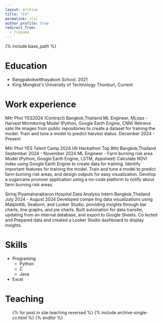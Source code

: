```yaml
---
layout: archive
title: "CV"
permalink: /cv/
author_profile: true
redirect_from:
  - /resume
---
```


{% include base_path %}

Education
======
* Bangpakokwitthayakom School, 2021
* King Mongkut's University of Technology Thonburi, Current

Work experience
======
 Mitr Phol YES2024 (Contract)
 Bangkok,Thailand
 ML Engineer, MLops - Harvest Mornitoring Model
 (Python, Google Earth Engine, CNN) 
Retrieve sate lite images from public repositories to create a dataset for training the model.
 Train and tune a model to predict harvest status.
 December 2024 - Present
 
 Mitr Phol YES Talent Camp 2024 (AI Hackathon Top 8th)
 Bangkok,Thailand
 September 2024 - November 2024
 ML Engineer - Farm burning risk area Model 
(Python, Google Earth Engine, LSTM, Appsheet) 
Calculate NDVI index using Google Earth Engine to create data for training.
 Identify important features for training the model.
 Train and tune a model to predict farm burning risk areas, and design outputs for easy visualization.
 Develop a sugarcane promoer application using a no-code platform to notify about farm burning risk
 areas.
 
 Siriraj Piyamaharajkarun Hospital
 Data Analysis Intern
 Bangkok,Thailand
 July 2024 - August 2024
 Developed compe ling data visualizations using Matplotlib, Seaborn, and Looker Studio, providing insights
 through bar charts, line graphs, and pie charts.
 Built automation for data transfer, updating from an internal database, and export to Google Sheets.
 Co lected and Prepared data and created a Looker Studio dashboard to display insights.

Skills
======
* Programing
  * Python
  * C
  * Java
* Excel


  

  
Teaching
======
  <ul>{% for post in site.teaching reversed %}
    {% include archive-single-cv.html %}
  {% endfor %}</ul>
  

